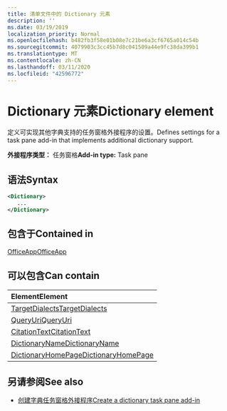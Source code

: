 ```yaml
---
title: 清单文件中的 Dictionary 元素
description: ''
ms.date: 03/19/2019
localization_priority: Normal
ms.openlocfilehash: b482fb3f58e01b08e7c21be6a3cf6765a014c54b
ms.sourcegitcommit: 4079903c3cc45b7d8c041509a44e9fc38da399b1
ms.translationtype: MT
ms.contentlocale: zh-CN
ms.lasthandoff: 03/11/2020
ms.locfileid: "42596772"
---
```

# <a name="dictionary-element"></a><span data-ttu-id="ee066-102">Dictionary 元素</span><span class="sxs-lookup"><span data-stu-id="ee066-102">Dictionary element</span></span>
<span data-ttu-id="ee066-103">定义可实现其他字典支持的任务窗格外接程序的设置。</span><span class="sxs-lookup"><span data-stu-id="ee066-103">Defines settings for a task pane add-in that implements additional dictionary support.</span></span>

<span data-ttu-id="ee066-104">**外接程序类型：** 任务窗格</span><span class="sxs-lookup"><span data-stu-id="ee066-104">**Add-in type:** Task pane</span></span>

## <a name="syntax"></a><span data-ttu-id="ee066-105">语法</span><span class="sxs-lookup"><span data-stu-id="ee066-105">Syntax</span></span>

```XML
<Dictionary>
   ...
</Dictionary>
```

## <a name="contained-in"></a><span data-ttu-id="ee066-106">包含于</span><span class="sxs-lookup"><span data-stu-id="ee066-106">Contained in</span></span>

[<span data-ttu-id="ee066-107">OfficeApp</span><span class="sxs-lookup"><span data-stu-id="ee066-107">OfficeApp</span></span>](officeapp.md)

## <a name="can-contain"></a><span data-ttu-id="ee066-108">可以包含</span><span class="sxs-lookup"><span data-stu-id="ee066-108">Can contain</span></span>

|<span data-ttu-id="ee066-109">**Element**</span><span class="sxs-lookup"><span data-stu-id="ee066-109">**Element**</span></span>|
|:-----|
|[<span data-ttu-id="ee066-110">TargetDialects</span><span class="sxs-lookup"><span data-stu-id="ee066-110">TargetDialects</span></span>](targetdialects.md)|
|[<span data-ttu-id="ee066-111">QueryUri</span><span class="sxs-lookup"><span data-stu-id="ee066-111">QueryUri</span></span>](queryuri.md)|
|[<span data-ttu-id="ee066-112">CitationText</span><span class="sxs-lookup"><span data-stu-id="ee066-112">CitationText</span></span>](citationtext.md)|
|[<span data-ttu-id="ee066-113">DictionaryName</span><span class="sxs-lookup"><span data-stu-id="ee066-113">DictionaryName</span></span>](dictionaryname.md)|
|[<span data-ttu-id="ee066-114">DictionaryHomePage</span><span class="sxs-lookup"><span data-stu-id="ee066-114">DictionaryHomePage</span></span>](dictionaryhomepage.md)|

## <a name="see-also"></a><span data-ttu-id="ee066-115">另请参阅</span><span class="sxs-lookup"><span data-stu-id="ee066-115">See also</span></span>

- [<span data-ttu-id="ee066-116">创建字典任务窗格外接程序</span><span class="sxs-lookup"><span data-stu-id="ee066-116">Create a dictionary task pane add-in</span></span>](../../word/dictionary-task-pane-add-ins.md)

